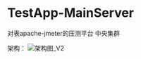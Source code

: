 # TestApp-MainServer
对表apache-jmeter的压测平台
中央集群

架构：
![架构图_V2](https://user-images.githubusercontent.com/69749307/190940010-e9680e27-0dfe-4566-8011-91b7e6e8c0ab.png)

